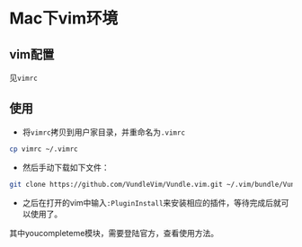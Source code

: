 # Mac下vim环境

## vim配置

见`vimrc`

## 使用

- 将`vimrc`拷贝到用户家目录，并重命名为`.vimrc`

```bash
cp vimrc ~/.vimrc
```

- 然后手动下载如下文件：

```bash
git clone https://github.com/VundleVim/Vundle.vim.git ~/.vim/bundle/Vundle.vim
```

- 之后在打开的vim中输入`:PluginInstall`来安装相应的插件，等待完成后就可以使用了。

其中youcompleteme模块，需要登陆官方，查看使用方法。
